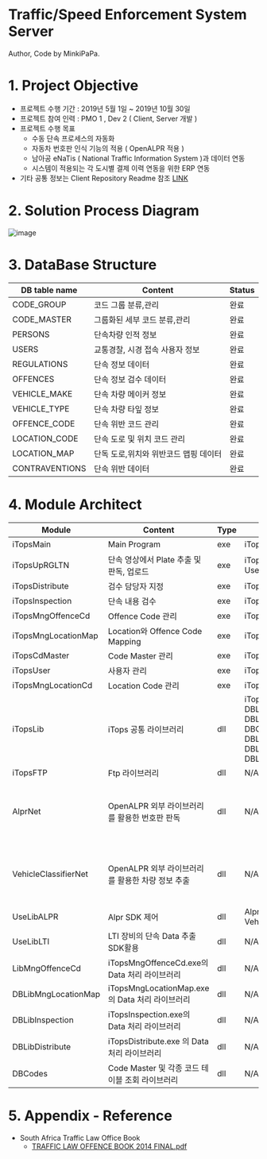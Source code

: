 # Traffic/Speed Enforcement System Server
Author, Code by MinkiPaPa.

# 1. Project Objective
   - 프로젝트 수행 기간 : 2019년 5월 1일 ~ 2019년 10월 30일
   - 프로젝트 참여 인력 : PMO 1 , Dev 2 ( Client, Server 개발 )
   - 프로젝트 수행 목표
      - 수동 단속 프로세스의 자동화
      - 자동차 번호판 인식 기능의 적용 ( OpenALPR 적용 )
      - 남아공 eNaTis ( National Traffic Information System )과 데이터 연동
      - 시스템이 적용되는 각 도시별 결제 이력 연동을 위한 ERP 연동
   - 기타 공통 정보는 Client Repository Readme 참조 [LINK](https://github.com/MinkiPaPa/04.Traffic-Enforcement-System-Client#trafficspeed-enforcement-system-client)
   
# 2. Solution Process Diagram
![image](https://user-images.githubusercontent.com/97417837/149051915-aaedd548-14dd-4596-90d7-bb174409529c.png)

# 3. DataBase Structure 
   |DB table name|Content|Status|
   |---|---|---|
   |CODE_GROUP|코드 그룹 분류,관리|완료|
   |CODE_MASTER|그룹화된 세부 코드 분류,관리|완료|
   |PERSONS|단속차량 인적 정보|완료|
   |USERS|교통경찰, 시경 접속 사용자 정보|완료|
   |REGULATIONS|단속 정보 데이터|완료|
   |OFFENCES|단속 정보 검수 데이터|완료|
   |VEHICLE_MAKE|단속 차량 메이커 정보|완료|
   |VEHICLE_TYPE|단속 차량 타잎 정보|완료|
   |OFFENCE_CODE|단속 위반 코드 관리|완료|
   |LOCATION_CODE|단속 도로 및 위치 코드 관리|완료|
   |LOCATION_MAP|단독 도로,위치와 위반코드 맵핑 데이터|완료|
   |CONTRAVENTIONS|단속 위반 데이터|완료|

# 4. Module Architect
   |Module|Content|Type|Derendence|Status|
   |---|---|---|---|---|
   |iTopsMain|Main Program|exe|iTopsLib|완료|
   |iTopsUpRGLTN|단속 영상에서 Plate 추출 및 판독, 업로드|exe|iTopsLib, UseLibALPR, UseLibLTI|완료|
   |iTopsDistribute|검수 담당자 지정|exe|iTopsLib|완료|
   |iTopsInspection|단속 내용 검수|exe|iTopsLib|완료|
   |iTopsMngOffenceCd|Offence Code 관리|exe|iTopsLib|완료|
   |iTopsMngLocationMap|Location와 Offence Code Mapping|exe|iTopsLib|완료|
   |iTopsCdMaster|Code Master 관리|exe|iTopsLib|예정|
   |iTopsUser|사용자 관리|exe|iTopsLib|완료|
   |iTopsMngLocationCd|Location Code 관리|exe|iTopsLib|완료|
   |iTopsLib|iTops 공통 라이브러리|dll|iTopsFTP, DBLibUpRGLTN, DBLibMngOffenceCd, DBCodes DBLibMngLocationMap, DBLibInspection, DBLibDistribute|완료|
   |iTopsFTP|Ftp 라이브러리|dll|N/A|완료|
   |AlprNet|OpenALPR 외부 라이브러리를 활용한 번호판 판독|dll|N/A|외부 라이브러리 활용, 완료|
   |VehicleClassifierNet|OpenALPR 외부 라이브러리를 활용한 차량 정보 추출|dll|N/A|외부 라이브러리 활용, 완료|
   |UseLibALPR|Alpr SDK 제어|dll|AlprNet, VehicleClassifierNet|완료|
   |UseLibLTI|LTI 장비의 단속 Data 추출 SDK활용|dll|N/A|완료|
   |LibMngOffenceCd|iTopsMngOffenceCd.exe의 Data 처리 라이브러리|dll|N/A|완료|
   |DBLibMngLocationMap|iTopsMngLocationMap.exe의 Data 처리 라이브러리|dll|N/A|완료|
   |DBLibInspection|iTopsInspection.exe의 Data 처리 라이브러리|dll|N/A|완료|
   |DBLibDistribute|iTopsDistribute.exe 의 Data 처리 라이브러리|dll|N/A|완료|
   |DBCodes|Code Master 및 각종 코드 테이블 조회 라이브러리|dll|N/A|완료|

# 5. Appendix - Reference
   - South Africa Traffic Law Office Book
     - [TRAFFIC LAW OFFENCE BOOK 2014 FINAL.pdf](https://github.com/MinkiPaPa/04.Traffic-Enforcement-System-Client/files/7851510/TRAFFIC.LAW.OFFENCE.BOOK.2014.FINAL.pdf)

